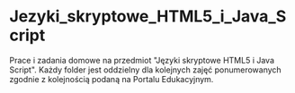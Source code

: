 # Jezyki_skryptowe_HTML5_i_Java_Script
Prace i zadania domowe na przedmiot "Języki skryptowe HTML5 i Java Script".
Każdy folder jest oddzielny dla kolejnych zajęć ponumerowanych zgodnie z kolejnością podaną na Portalu Edukacyjnym.
